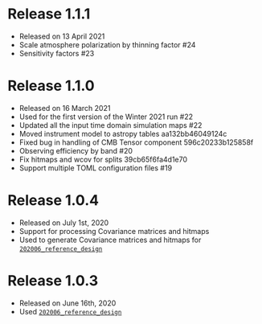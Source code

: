 Release 1.1.1
=============

* Released on 13 April 2021
* Scale atmosphere polarization by thinning factor #24
* Sensitivity factors #23

Release 1.1.0
=============

* Released on 16 March 2021
* Used for the first version of the Winter 2021 run #22
* Updated all the input time domain simulation maps #22
* Moved instrument model to astropy tables aa132bb46049124c
* Fixed bug in handling of CMB Tensor component 596c20233b125858f
* Observing efficiency by band #20
* Fix hitmaps and wcov for splits 39cb65f6fa4d1e70
* Support multiple TOML configuration files #19

Release 1.0.4
=============

* Released on July 1st, 2020
* Support for processing Covariance matrices and hitmaps
* Used to generate Covariance matrices and hitmaps for [`202006_reference_design`](https://github.com/CMB-S4/s4mapbasedsims/tree/master/202006_reference_design)

Release 1.0.3
=============

* Released on June 16th, 2020
* Used [`202006_reference_design`](https://github.com/CMB-S4/s4mapbasedsims/tree/master/202006_reference_design)
